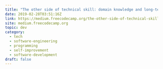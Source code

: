 ```yaml
---
title: "The other side of technical skill: domain knowledge and long-term vision"
date: 2019-02-28T03:51:16Z
link: https://medium.freecodecamp.org/the-other-side-of-technical-skill-domain-knowledge-and-long-term-vision-7db0602755da?source=rss----336d898217ee---4
site: medium.freecodecamp.org
topic: dev
category:
  - tech
  - software-engineering
  - programming
  - self-improvement
  - software-development
draft: false
---
```

